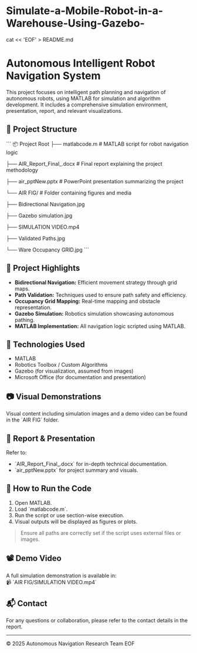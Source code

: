# Simulate-a-Mobile-Robot-in-a-Warehouse-Using-Gazebo-
cat << 'EOF' > README.md
# Autonomous Intelligent Robot Navigation System

This project focuses on intelligent path planning and navigation of autonomous robots, using MATLAB for simulation and algorithm development. It includes a comprehensive simulation environment, presentation, report, and relevant visualizations.

## 📁 Project Structure

\`\`\`
📦 Project Root
├── matlabcode.m            # MATLAB script for robot navigation logic

├── AIR_Report_Final_.docx  # Final report explaining the project methodology

├── air_pptNew.pptx         # PowerPoint presentation summarizing the project

└── AIR FIG/                # Folder containing figures and media

├── Bidirectional Navigation.jpg  

├── Gazebo simulation.jpg 

├── SIMULATION VIDEO.mp4

├── Validated Paths.jpg

└── Ware Occupancy GRID.jpg
\`\`\`

## 🚀 Project Highlights

- **Bidirectional Navigation:** Efficient movement strategy through grid maps.
- **Path Validation:** Techniques used to ensure path safety and efficiency.
- **Occupancy Grid Mapping:** Real-time mapping and obstacle representation.
- **Gazebo Simulation:** Robotics simulation showcasing autonomous pathing.
- **MATLAB Implementation:** All navigation logic scripted using MATLAB.

## 🧠 Technologies Used

- MATLAB
- Robotics Toolbox / Custom Algorithms
- Gazebo (for visualization, assumed from images)
- Microsoft Office (for documentation and presentation)

## 📷 Visual Demonstrations

Visual content including simulation images and a demo video can be found in the \`AIR FIG\` folder.

## 📑 Report & Presentation

Refer to:
- \`AIR_Report_Final_.docx\` for in-depth technical documentation.
- \`air_pptNew.pptx\` for project summary and visuals.

## 🧪 How to Run the Code

1. Open MATLAB.
2. Load \`matlabcode.m\`.
3. Run the script or use section-wise execution.
4. Visual outputs will be displayed as figures or plots.

> Ensure all paths are correctly set if the script uses external files or images.

## 📽 Demo Video

A full simulation demonstration is available in:  
📹 \`AIR FIG/SIMULATION VIDEO.mp4\`

## 📬 Contact

For any questions or collaboration, please refer to the contact details in the report.

---

© 2025 Autonomous Navigation Research Team
EOF
